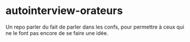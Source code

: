 # autointerview-orateurs
Un repo parler du fait de parler dans les confs, pour permettre à ceux qui ne le font pas encore de se faire une idée.

